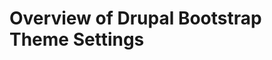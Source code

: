 <!-- @defgroup -->
<!-- @summary Stub file for topic. @todo finish documentation -->
# Overview of Drupal Bootstrap Theme Settings
